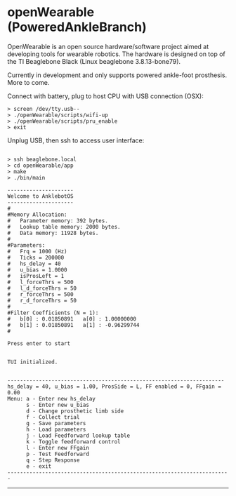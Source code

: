 openWearable (PoweredAnkleBranch)
===========

OpenWearable is an open source hardware/software project aimed at developing
tools for wearable robotics. The hardware is designed on top of the TI
Beaglebone Black (Linux beaglebone 3.8.13-bone79).

Currently in development and only supports powered ankle-foot prosthesis. More
to come. 

Connect with battery, plug to host CPU with USB connection (OSX):
~~~~
> screen /dev/tty.usb--
> ./openWearable/scripts/wifi-up
> ./openWearable/scripts/pru_enable
> exit
~~~~

Unplug USB, then ssh to access user interface:
~~~~

> ssh beaglebone.local
> cd openWearable/app
> make
> ./bin/main

---------------------
Welcome to AnklebotOS
---------------------
#
#Memory Allocation:
#	Parameter memory: 392 bytes.
#	Lookup table memory: 2000 bytes.
#	Data memory: 11928 bytes.
#
#Parameters:
#	Frq = 1000 (Hz)
#	Ticks = 200000
#	hs_delay = 40
#	u_bias = 1.0000
#	isProsLeft = 1
#	l_forceThrs = 500
#	l_d_forceThrs = 50
#	r_forceThrs = 500
#	r_d_forceThrs = 50
#
#Filter Coefficients (N = 1):
#	b[0] : 0.01850891	a[0] : 1.00000000
#	b[1] : 0.01850891	a[1] : -0.96299744
#

Press enter to start


TUI initialized.


---------------------------------------------------------------------
hs_delay = 40, u_bias = 1.00, ProsSide = L, FF enabled = 0, FFgain = 0.00
Menu: a - Enter new hs_delay
      s - Enter new u_bias
      d - Change prosthetic limb side
      f - Collect trial
      g - Save parameters
      h - Load parameters
      j - Load Feedforward lookup table
      k - Toggle feedforward control
      l - Enter new FFgain
      p - Test Feedforward
      q - Step Response
      e - exit
-----------------------------------------------------------------------

~~~~




-------------------------------------------------------------------------------

